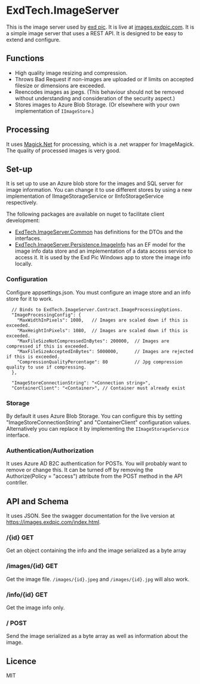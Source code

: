 # ExdTech.ImageServer
This is the image server used by [exd pic](https://exdpic.com). It is live at [images.exdpic.com](https://images.exdpic.com). It is a simple image server that uses a REST API. It is designed to be easy to extend and configure. 

## Functions
* High quality image resizing and compression.
* Throws Bad Request if non-images are uploaded or if limits on accepted filesize or dimensions are exceeded.
* Reencodes images as jpegs. (This behaviour should not be removed without understanding and consideration of the security aspect.) 
* Stores images to Azure Blob Storage. (Or elsewhere with your own implementation of `IImageStore`.)

## Processing
It uses [Magick.Net](https://github.com/dlemstra/Magick.NET]) for processing, which is a .net wrapper for ImageMagick. The quality of processed images is very good.

## Set-up
It is set up to use an Azure blob store for the images and SQL server for image information. You can change it to use different stores by using a new implementation of IImageStorageService or IInfoStorageService respectively. 

The following packages are available on nuget to facilitate client development:

* [ExdTech.ImageServer.Common](https://www.nuget.org/packages/ExdTech.ImageServer.Common/) has definitions for the DTOs and the interfaces.
* [ExdTech.ImageServer.Persistence.ImageInfo](https://www.nuget.org/packages/ExdTech.ImageServer.Persistence.ImageInfo/) has an EF model for the image info data store and an implementation of a data access service to access it. It is used by the Exd Pic Windows app to store the image info locally.

### Configuration
Configure appsettings.json. You must configure an image store and an info store for it to work.

````
  // Binds to ExdTech.ImageServer.Contract.ImageProcessingOptions.
  "ImageProcessingConfig": {
    "MaxWidthInPixels": 1080,   // Images are scaled down if this is exceeded. 
    "MaxHeightInPixels": 1080,  // Images are scaled down if this is exceeded.
    "MaxFileSizeNotCompressedInBytes": 200000,  // Images are compressed if this is exceeded.
    "MaxFileSizeAcceptedInBytes": 5000000,      // Images are rejected if this is exceeded.
    "CompressionQualityPercentage": 80          // Jpg compression quality to use if compressing.
  },

  "ImageStoreConnectionString": "<Connection string>",
  "ContainerClient": "<Container>", // Container must already exist
````    

### Storage
By default it uses Azure Blob Storage. You can configure this by setting "ImageStoreConnectionString" and "ContainerClient" configuration values. Alternatively you can replace it by implementing the `IImageStorageService` interface.

### Authentication/Authorization
It uses Azure AD B2C authentication for POSTs. You will probably want to remove or change this. It can be turned off by removing the  Authorize(Policy = "access") attribute from the POST method in the API contrller. 

## API and Schema
It uses JSON. See the swagger documentation for the live version at https://images.exdpic.com/index.html. 

### /{id} GET
Get an object containing the info and the image serialized as a byte array

### /images/{id} GET
Get the image file. `/images/{id}.jpeg` and `/images/{id}.jpg` will also work.

### /info/{id} GET
Get the image info only.

### / POST
Send the image serialized as a byte array as well as information about the image.

## Licence
MIT
